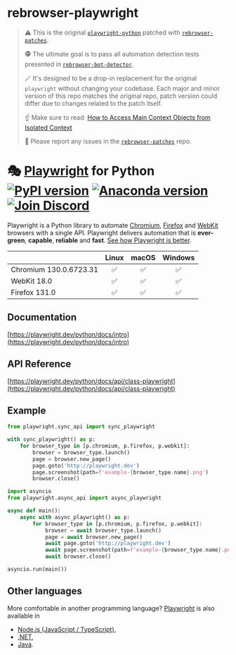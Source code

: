 # rebrowser-playwright
> ⚠️ This is the original [`playwright-python`](https://github.com/microsoft/playwright-python) patched with [`rebrowser-patches`](https://github.com/rebrowser/rebrowser-patches).
>
> 🕵️ The ultimate goal is to pass all automation detection tests presented in [`rebrowser-bot-detector`](https://github.com/rebrowser/rebrowser-bot-detector).
>
> 🪄 It's designed to be a drop-in replacement for the original `playwright` without changing your codebase. Each major and minor version of this repo matches the original repo, patch version could differ due to changes related to the patch itself.
>
> ☝️ Make sure to read: [How to Access Main Context Objects from Isolated Context](https://rebrowser.net/blog/how-to-access-main-context-objects-from-isolated-context-in-puppeteer-and-playwright-23741)
>
> 🐛 Please report any issues in the [`rebrowser-patches`](https://github.com/rebrowser/rebrowser-patches/issues) repo.

# 🎭 [Playwright](https://playwright.dev) for Python [![PyPI version](https://badge.fury.io/py/playwright.svg)](https://pypi.python.org/pypi/playwright/) [![Anaconda version](https://img.shields.io/conda/v/microsoft/playwright)](https://anaconda.org/Microsoft/playwright) [![Join Discord](https://img.shields.io/badge/join-discord-infomational)](https://aka.ms/playwright/discord)

Playwright is a Python library to automate [Chromium](https://www.chromium.org/Home), [Firefox](https://www.mozilla.org/en-US/firefox/new/) and [WebKit](https://webkit.org/) browsers with a single API. Playwright delivers automation that is **ever-green**, **capable**, **reliable** and **fast**. [See how Playwright is better](https://playwright.dev/python).

|          | Linux | macOS | Windows |
|   :---   | :---: | :---: | :---:   |
| Chromium <!-- GEN:chromium-version -->130.0.6723.31<!-- GEN:stop --> | ✅ | ✅ | ✅ |
| WebKit <!-- GEN:webkit-version -->18.0<!-- GEN:stop --> | ✅ | ✅ | ✅ |
| Firefox <!-- GEN:firefox-version -->131.0<!-- GEN:stop --> | ✅ | ✅ | ✅ |

## Documentation

[https://playwright.dev/python/docs/intro](https://playwright.dev/python/docs/intro)

## API Reference

[https://playwright.dev/python/docs/api/class-playwright](https://playwright.dev/python/docs/api/class-playwright)

## Example

```py
from playwright.sync_api import sync_playwright

with sync_playwright() as p:
    for browser_type in [p.chromium, p.firefox, p.webkit]:
        browser = browser_type.launch()
        page = browser.new_page()
        page.goto('http://playwright.dev')
        page.screenshot(path=f'example-{browser_type.name}.png')
        browser.close()
```

```py
import asyncio
from playwright.async_api import async_playwright

async def main():
    async with async_playwright() as p:
        for browser_type in [p.chromium, p.firefox, p.webkit]:
            browser = await browser_type.launch()
            page = await browser.new_page()
            await page.goto('http://playwright.dev')
            await page.screenshot(path=f'example-{browser_type.name}.png')
            await browser.close()

asyncio.run(main())
```

## Other languages

More comfortable in another programming language? [Playwright](https://playwright.dev) is also available in
- [Node.js (JavaScript / TypeScript)](https://playwright.dev/docs/intro),
- [.NET](https://playwright.dev/dotnet/docs/intro),
- [Java](https://playwright.dev/java/docs/intro).

